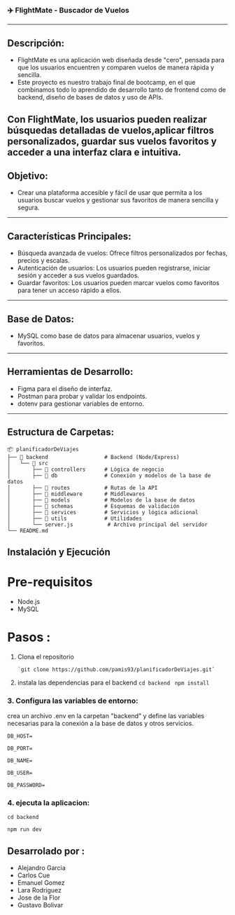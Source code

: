 ### ✈️ FlightMate - Buscador de Vuelos
---
## Descripción:
 - FlightMate es una aplicación web diseñada desde "cero", pensada para que los usuarios encuentren y comparen vuelos de manera rápida y sencilla.
 - Este proyecto es nuestro trabajo final de bootcamp, en el que combinamos todo lo aprendido de desarrollo tanto de frontend como de backend, diseño de bases de datos y uso de APIs.

  Con FlightMate, los usuarios pueden realizar búsquedas detalladas de vuelos,aplicar filtros personalizados, guardar sus vuelos favoritos y acceder a una interfaz clara e intuitiva.
---
## Objetivo:
 - Crear una plataforma accesible y fácil de usar que permita a los usuarios buscar vuelos y gestionar sus favoritos de manera sencilla y segura.
---
## Características Principales:
  - Búsqueda avanzada de vuelos: Ofrece filtros personalizados por fechas, precios y escalas.
  - Autenticación de usuarios: Los usuarios pueden registrarse, iniciar sesión y acceder a sus vuelos guardados.
  - Guardar favoritos: Los usuarios pueden marcar vuelos como favoritos para tener un acceso rápido a ellos.
---
## Base de Datos:
  - MySQL como base de datos para almacenar usuarios, vuelos y favoritos.
---
## Herramientas de Desarrollo:
  - Figma para el diseño de interfaz.
  - Postman para probar y validar los endpoints.
  - dotenv para gestionar variables de entorno.
---  
## Estructura de Carpetas:
```plaintext
📦 planificadorDeViajes
├── 📁 backend                  # Backend (Node/Express)
│   └── 📁 src
│       ├── 📁 controllers      # Lógica de negocio
│       ├── 📁 db               # Conexión y modelos de la base de datos
│       ├── 📁 routes           # Rutas de la API
│       ├── 📁 middleware       # Middlewares
│       ├── 📁 models           # Modelos de la base de datos
│       ├── 📁 schemas          # Esquemas de validación
│       ├── 📁 services         # Servicios y lógica adicional
│       ├── 📁 utils            # Utilidades
│       └── server.js           # Archivo principal del servidor
└── README.md
```


## Instalación y Ejecución

# Pre-requisitos
  - Node.js
  - MySQL

  # Pasos :

   1. Clona el repositorio

          `git clone https://github.com/pamis93/planificadorDeViajes.git`
   2. instala las dependencias para el backend
          `cd backend `
          `npm install `
  ### 3. Configura las variables de entorno:
crea un archivo .env en la carpetan "backend" y define las variables necesarias para la conexión a la base de datos y otros servicios.

`DB_HOST=`

`DB_PORT=`

`DB_NAME=`

`DB_USER=`

`DB_PASSWORD=`

	  
   ### 4. ejecuta la aplicacion:
  `cd backend`

  `npm run dev` 


## Desarrolado por :
- Alejandro Garcia
- Carlos Cue
- Emanuel Gomez
- Lara Rodriguez
- Jose de la Flor
- Gustavo Bolivar